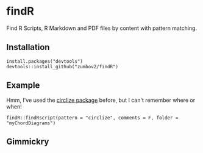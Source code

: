 # findR
Find R Scripts, R Markdown and PDF files by content with pattern matching.

## Installation
```
install.packages("devtools")
devtools::install_github("zumbov2/findR")
```
## Example
Hmm, I've used the [circlize package](https://cran.r-project.org/web/packages/circlize/index.html) before, but I can't remember where or when!

```
findR::findRscript(pattern = "circlize", comments = F, folder = "myChordDiagrams")
```





## Gimmickry
